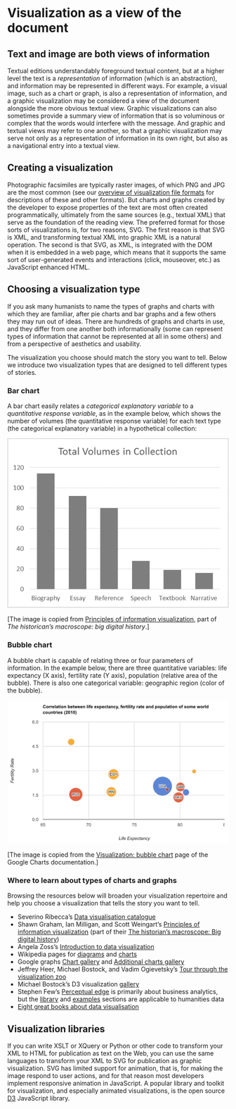 # Visualization as a view of the document

## Text and image are both views of information

Textual editions understandably foreground textual content, but at a higher level the text is a *representation* of information (which is an abstraction), and information may be represented in different ways. For example, a visual image, such as a chart or graph, is also a representation of information, and a graphic visualization may be considered a view of the document alongside the more obvious textual view. Graphic visualizations can also sometimes provide a summary view of information that is so voluminous or complex that the words would interfere with the message. And graphic and textual views may refer to one another, so that a graphic visualization may serve not only as a representation of information in its own right, but also as a navigational entry into a textual view.

## Creating a visualization

Photographic facsimiles are typically raster images, of which PNG and JPG are the most common (see our [overview of visualization file formats](visualization_formats.md) for descriptions of these and other formats). But charts and graphs created by the developer to expose properties of the text are most often created programmatically, ultimately from the same sources (e.g., textual XML) that serve as the foundation of the reading view. The preferred format for those sorts of visualizations is, for two reasons, SVG. The first reason is that SVG is XML, and transforming textual XML into graphic XML is a natural operation. The second is that SVG, as XML, is integrated with the DOM when it is embedded in a web page, which means that it supports the same sort of user-generated events and interactions (click, mouseover, etc.) as JavaScript enhanced HTML.

## Choosing a visualization type

If you ask many humanists to name the types of graphs and charts with which they are familiar, after pie charts and bar graphs and a few others they may run out of ideas. There are hundreds of graphs and charts in use, and they differ from one another both informationally (some can represent types of information that cannot be represented at all in some others) and from a perspective of aesthetics and usability.

The visualization you choose should match the story you want to tell. Below we introduce two visualization types that are designed to tell different types of stories.

### Bar chart

A bar chart easily relates a *categorical explanatory variable* to a *quantitative response variable*, as in the example below, which shows the number of volumes (the quantitative response variable) for each text type (the categorical explanatory variable) in a hypothetical collection:

<img src="images/volumes_in_coll_bar.png" alt="[Bar graph]"/>

[The image is copied from [Principles of information visualization](http://www.themacroscope.org/?page_id=469), part of *The historican’s macroscope: big digital history*.]

### Bubble chart

A bubble chart is capable of relating three or four parameters of information. In the example below, there are three quantitative variables: life expectancy (X axis), fertility rate (Y axis), population (relative area of the bubble). There is also one categorical variable: geographic region (color of the bubble).

<img src="images/bubble_chart.png" alt="[Bubble chart]"/>

[The image is copied from the [Visualization: bubble chart](https://developers.google.com/chart/interactive/docs/gallery/bubblechart) page of the Google Charts documentation.]

### Where to learn about types of charts and graphs

Browsing the resources below will broaden your visualization repertoire and help you choose a visualization that tells the story you want to tell.

* Severino Ribecca’s [Data
visualisation catalogue](http://www.datavizcatalogue.com/index.html)
* Shawn Graham, Ian Milligan, and Scott Weingart’s [Principles of information
visualization](http://www.themacroscope.org/?page_id=469) (part of their [The historian’s macroscope: Big digital history](http://www.themacroscope.org/))
* Angela Zoss’s [Introduction to data
visualization](http://guides.library.duke.edu/datavis)
* Wikipedia pages for [diagrams](http://en.wikipedia.org/wiki/Diagram) and
[charts](http://en.wikipedia.org/wiki/Chart)
* Google graphs [Chart gallery](https://developers.google.com/chart/interactive/docs/gallery) and [Additional charts gallery](https://developers.google.com/chart/interactive/docs/more_charts)
* Jeffrey Heer, Michael Bostock, and Vadim Ogievetsky’s [Tour through the visualization zoo](https://docs.google.com/file/d/0B2Pu4bcI9HyObHVZellUMW8tWmM/preview?pli=1)
* Michael Bostock’s D3 visualization [gallery](https://github.com/mbostock/d3/wiki/Gallery)
* Stephen Few’s [Perceptual edge](http://www.perceptualedge.com/) is
primarily about business analytics, but the [library](http://www.perceptualedge.com/library.php) and [examples](http://www.perceptualedge.com/examples.php) sections are
applicable to humanities data
* [Eight great books about data visualisation](https://www.tableau.com/about/blog/2013/7/list-books-about-data-visualisation-24182)

## Visualization libraries

If you can write XSLT or XQuery or Python or other code to transform your XML to HTML for publication as text on the Web, you can use the same languages to transform your XML to SVG for publication as graphic visualization. SVG has limited support for animation, that is, for making the image respond to user actions, and for that reason most developers implement responsive animation in JavaScript. A popular library and toolkit for visualization, and especially animated visualizations, is the open source [D3](https://d3js.org/) JavaScript library.